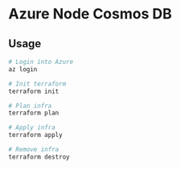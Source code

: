 # Azure Node Cosmos DB

## Usage

```bash
# Login into Azure
az login

# Init terraform
terraform init

# Plan infra
terraform plan

# Apply infra
terraform apply

# Remove infra
terraform destroy
```
